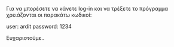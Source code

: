 

Για να μπορέσετε να κάνετε log-in και να τρέξετε το πρόγραμμα χρειάζονται οι παρακάτω κωδικοί:

user: ardit
password: 1234

Ευχαριστούμε..
